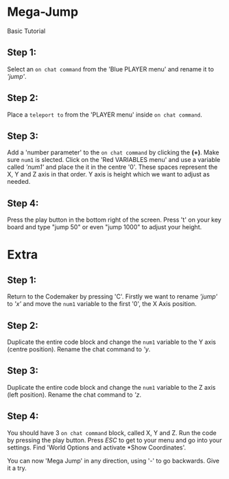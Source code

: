 # Mega-Jump
Basic Tutorial
## Step 1:
Select an `on chat command` from the 'Blue PLAYER menu' and rename it to *'jump'*.
## Step 2:
Place a `teleport to` from the 'PLAYER menu' inside `on chat command`.
## Step 3: 
Add a 'number parameter' to the `on chat command` by clicking the **(+)**. Make sure `num1` is slected.
Click on the 'Red VARIABLES menu' and use a variable called *'num1'* and place the it in the centre '0'. 
These spaces represent the X, Y and Z axis in that order. Y axis is height which we want to adjust as needed.
## Step 4:
Press the play button in the bottom right of the screen. Press 't' on your key board and type "jump 50" or even "jump 1000" to adjust your height.

# Extra
## Step 1:
Return to the Codemaker by pressing 'C'. Firstly we want to rename *'jump'* to *'x'* and move the `num1` variable to the first '0', the X Axis position.
## Step 2:
Duplicate the entire code block and change the `num1` variable to the Y axis (centre position). Rename the chat command to *'y*.
## Step 3:
Duplicate the entire code block and change the `num1` variable to the Z axis (left position). Rename the chat command to *'z*.
## Step 4: 
You should have 3 `on chat command` block, called X, Y and Z. Run the code by pressing the play button. Press *ESC* to get to your menu and go into your settings. Find 'World Options and activate *Show Coordinates'.

You can now 'Mega Jump' in any direction, using '-' to go backwards. Give it a try.
